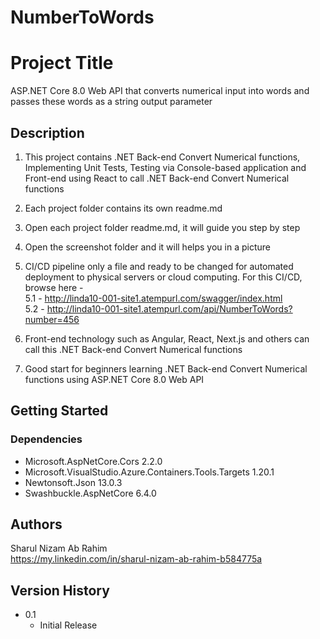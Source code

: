 # NumberToWords

# Project Title

ASP.NET Core 8.0 Web API that converts numerical input into words and passes these words as a string output parameter

## Description

1. This project contains .NET Back-end Convert Numerical functions, Implementing Unit Tests, Testing via Console-based application and Front-end using React to call .NET Back-end Convert Numerical functions
2. Each project folder contains its own readme.md
3. Open each project folder readme.md, it will guide you step by step
4. Open the screenshot folder and it will helps you in a picture

5. CI/CD pipeline only a file and ready to be changed for automated deployment to physical servers or cloud computing. For this CI/CD, browse here -
   <br> 5.1 - http://linda10-001-site1.atempurl.com/swagger/index.html
   <br> 5.2 - http://linda10-001-site1.atempurl.com/api/NumberToWords?number=456

6. Front-end technology such as Angular, React, Next.js and others can call this .NET Back-end Convert Numerical functions
7. Good start for beginners learning .NET Back-end Convert Numerical functions using ASP.NET Core 8.0 Web API

## Getting Started

### Dependencies

- Microsoft.AspNetCore.Cors 2.2.0
- Microsoft.VisualStudio.Azure.Containers.Tools.Targets 1.20.1
- Newtonsoft.Json 13.0.3
- Swashbuckle.AspNetCore 6.4.0

## Authors

Sharul Nizam Ab Rahim  
https://my.linkedin.com/in/sharul-nizam-ab-rahim-b584775a

## Version History

- 0.1
  - Initial Release

[def]: ../screenshot/screenshot-9.png
